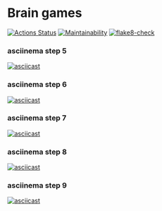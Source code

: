 # Brain games

[![Actions Status](https://github.com/Perceptor89/python-project-lvl1/workflows/hexlet-check/badge.svg)](https://github.com/Perceptor89/python-project-lvl1/actions)
[![Maintainability](https://api.codeclimate.com/v1/badges/d9e0fd42366fbe849c92/maintainability)](https://codeclimate.com/github/Perceptor89/python-project-lvl1/maintainability)
[![flake8-check](https://github.com/Perceptor89/python-project-lvl1/actions/workflows/flake8-check.yml/badge.svg)](https://github.com/Perceptor89/python-project-lvl1/actions/workflows/flake8-check.yml)

### asciinema step 5
[![asciicast](https://asciinema.org/a/452174.svg)](https://asciinema.org/a/452174)

### asciinema step 6
[![asciicast](https://asciinema.org/a/DK3CDbzXTHzSn7AgYPBmFrRG3.svg)](https://asciinema.org/a/DK3CDbzXTHzSn7AgYPBmFrRG3)

### asciinema step 7
[![asciicast](https://asciinema.org/a/7zYqz1dsbr6w6zVK7dm2LLipx.svg)](https://asciinema.org/a/7zYqz1dsbr6w6zVK7dm2LLipx)

### asciinema step 8
[![asciicast](https://asciinema.org/a/HNQu00CNrRTKDN14rwsPIH2Bt.svg)](https://asciinema.org/a/HNQu00CNrRTKDN14rwsPIH2Bt)

### asciinema step 9
[![asciicast](https://asciinema.org/a/2basmr8H1wda8mPn19n7TO3Hl.svg)](https://asciinema.org/a/2basmr8H1wda8mPn19n7TO3Hl)
